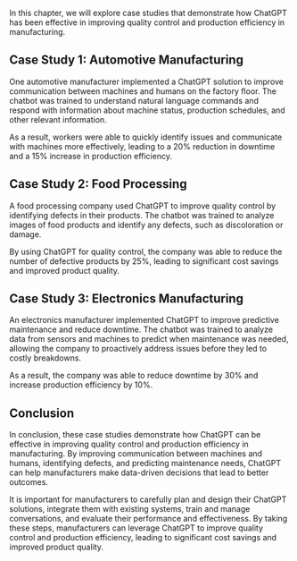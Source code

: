 

In this chapter, we will explore case studies that demonstrate how ChatGPT has been effective in improving quality control and production efficiency in manufacturing.

Case Study 1: Automotive Manufacturing
--------------------------------------

One automotive manufacturer implemented a ChatGPT solution to improve communication between machines and humans on the factory floor. The chatbot was trained to understand natural language commands and respond with information about machine status, production schedules, and other relevant information.

As a result, workers were able to quickly identify issues and communicate with machines more effectively, leading to a 20% reduction in downtime and a 15% increase in production efficiency.

Case Study 2: Food Processing
-----------------------------

A food processing company used ChatGPT to improve quality control by identifying defects in their products. The chatbot was trained to analyze images of food products and identify any defects, such as discoloration or damage.

By using ChatGPT for quality control, the company was able to reduce the number of defective products by 25%, leading to significant cost savings and improved product quality.

Case Study 3: Electronics Manufacturing
---------------------------------------

An electronics manufacturer implemented ChatGPT to improve predictive maintenance and reduce downtime. The chatbot was trained to analyze data from sensors and machines to predict when maintenance was needed, allowing the company to proactively address issues before they led to costly breakdowns.

As a result, the company was able to reduce downtime by 30% and increase production efficiency by 10%.

Conclusion
----------

In conclusion, these case studies demonstrate how ChatGPT can be effective in improving quality control and production efficiency in manufacturing. By improving communication between machines and humans, identifying defects, and predicting maintenance needs, ChatGPT can help manufacturers make data-driven decisions that lead to better outcomes.

It is important for manufacturers to carefully plan and design their ChatGPT solutions, integrate them with existing systems, train and manage conversations, and evaluate their performance and effectiveness. By taking these steps, manufacturers can leverage ChatGPT to improve quality control and production efficiency, leading to significant cost savings and improved product quality.
